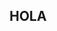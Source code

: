 ## HOLA 

<!--
**Acosta9202/Acosta9202** is a ✨ _special_ ✨ repository because its `README.md` (this file) appears on your GitHub profile.

- Estudiante: Acosta Lenny 
- Escuela: Tecnica N°1 de Monte Grande


- 🏀 Juego al Basquet
- 🌱 Me gusta ir a la playa
- 💬 Me gusta socializar
- ⚡Tengo mucha energia

[![My Skills](https://skillicons.dev/icons?i=js,html,css,phyton,github)](https://skillicons.dev)
